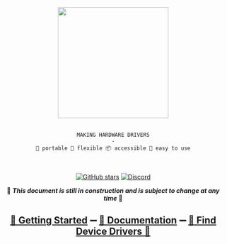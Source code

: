 <div align="center">
<img height="250" src="https://raw.githubusercontent.com/libhal/.github/main/profile/logo.png">
<br />
<br />

```
MAKING HARDWARE DRIVERS
-
🚚 portable 🦾 flexible 📦 accessible 🍰 easy to use
```
<br />
</div>

<div align="center">

[![GitHub stars](https://img.shields.io/github/stars/libhal/libhal.svg)](https://github.com/libhal/libhal/stargazers)
[![Discord](https://img.shields.io/discord/800515757871726622?color=7389D8&logo=discord&logoColor=ffffff&labelColor=6A7EC2)](https://discord.gg/p5A6vzv8tm)

🚧 **_This document is still in construction and is subject to change at any time_** 🚧

<h2>
<a href="https://libhal.github.io/trying_out/">🚀 Getting Started</a> ➖
<a href="https://libhal.github.io/">📖 Documentation</a> ➖
<a href="https://github.com/libhal/.github/blob/main/docs/unavailable.md">🔎 Find Device Drivers 🚫</a>
</h2>
</div>
